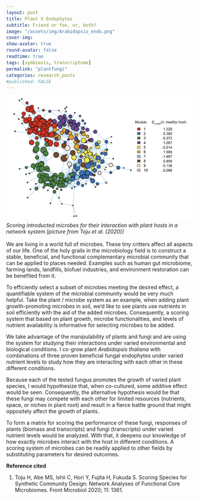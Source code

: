 ```yaml
---
layout: post
title: Plant X Endophytes
subtitle: Friend or foe, or, both?
image: "/assets/img/Arabidopsis_endo.png"
cover-img:
show-avatar: true
round-avatar: false
readtime: true
tags: [symbiosis, transcriptome]
permalink: "plantfungi"
categories: research_posts
#published: FALSE
---
```

![](/assets/img/plantfungiscoring.png)
*Scoring introducted microbes for their interaction with plant hosts in a network system [picture from Toju et al. (2020)]* <br>
<br>
We are living in a world full of microbes. These tiny critters affect all aspects of our life. One of the holy grails in the microbiology field is to construct a stable, beneficial, and functional complementary microbial community that can be applied to places needed. Examples such as human gut microbiome, farming lands, landfills, biofuel industries, and environment restoration can be benefited from it.<br>

To efficiently select a subset of microbes meeting the desired effect, a quantifiable system of the microbial community would be very much helpful. Take the plant / microbe system as an example, when adding plant growth-promoting microbes in soil, we’d like to see plants use nutrients in soil efficiently with the aid of the added microbes. Consequently, a scoring system that based on plant growth, microbe functionalities, and levels of nutrient availability is informative for selecting microbes to be added. <br>

We take advantage of the manipulability of plants and fungi and are using the system for studying their interactions under varied environmental and biological conditions. I co-grow plant *Arabidopsis thaliana* with combinations of three proven beneficial fungal endophytes under varied nutrient levels to study how they are interacting with each other in these different conditions.<br>

Because each of the tested fungus promotes the growth of varied plant species, I would hypothesize that, when co-cultured, some additive effect would be seen. Consequently, the alternative hypothesis would be that these fungi may compete with each other for limited resources (nutrients, space, or niches in plant root) and result in a fierce battle ground that might oppositely affect the growth of plants.<br>

To form a matrix for scoring the performance of these fungi, responses of plants (biomass and transcripts) and fungi (transcripts) under varied nutrient levels would be analyzed. With that, it deepens our knowledge of how exactly microbes interact with the host in different conditions. A scoring system of microbes can be readily applied to other fields by substituting parameters for desired outcomes.<br>

**Reference cited**
1. Toju H, Abe MS, Ishii C, Hori Y, Fujita H, Fukuda S. Scoring Species for Synthetic Community Design: Network Analyses of Functional Core Microbiomes. Front 
   Microbiol 2020; 11: 1361.

